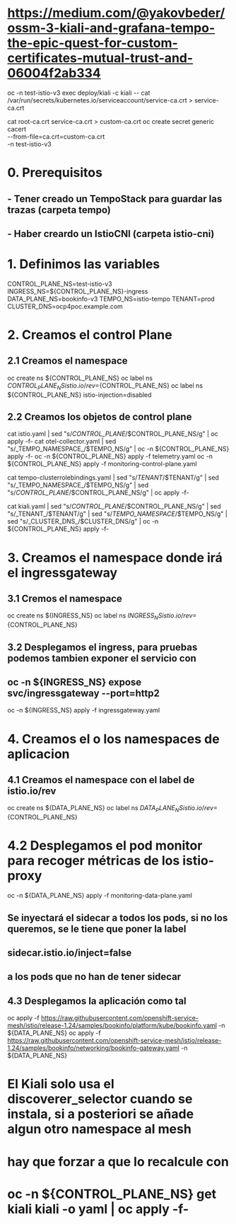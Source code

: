# https://medium.com/@yakovbeder/ossm-3-kiali-and-grafana-tempo-the-epic-quest-for-custom-certificates-mutual-trust-and-06004f2ab334

oc -n test-istio-v3 exec deploy/kiali -c kiali -- cat /var/run/secrets/kubernetes.io/serviceaccount/service-ca.crt > service-ca.crt

cat root-ca.crt service-ca.crt > custom-ca.crt
oc create secret generic cacert \
  --from-file=ca.crt=custom-ca.crt \
  -n test-istio-v3

# 0. Prerequisitos
## - Tener creado un TempoStack para guardar las trazas (carpeta tempo)
## - Haber creardo un IstioCNI (carpeta istio-cni)

# 1. Definimos las variables

CONTROL_PLANE_NS=test-istio-v3
INGRESS_NS=${CONTROL_PLANE_NS}-ingress
DATA_PLANE_NS=bookinfo-v3
TEMPO_NS=istio-tempo
TENANT=prod
CLUSTER_DNS=ocp4poc.example.com

# 2. Creamos el control Plane

## 2.1 Creamos el namespace
oc create ns ${CONTROL_PLANE_NS}
oc label ns ${CONTROL_PLANE_NS} istio.io/rev=${CONTROL_PLANE_NS}
oc label ns ${CONTROL_PLANE_NS} istio-injection=disabled

## 2.2 Creamos los objetos de control plane

cat istio.yaml | sed "s/_CONTROL_PLANE_/$CONTROL_PLANE_NS/g" | oc apply -f-
cat otel-collector.yaml | sed "s/_TEMPO_NAMESPACE_/$TEMPO_NS/g" | oc -n ${CONTROL_PLANE_NS} apply -f-
oc -n ${CONTROL_PLANE_NS} apply -f telemetry.yaml
oc -n ${CONTROL_PLANE_NS} apply -f monitoring-control-plane.yaml

cat tempo-clusterrolebindings.yaml | sed "s/_TENANT_/$TENANT/g" | sed "s/_TEMPO_NAMESPACE_/$TEMPO_NS/g" | sed "s/_CONTROL_PLANE_/$CONTROL_PLANE_NS/g" | oc apply -f-

cat kiali.yaml | sed "s/_CONTROL_PLANE_/$CONTROL_PLANE_NS/g" | sed "s/_TENANT_/$TENANT/g" | sed "s/_TEMPO_NAMESPACE_/$TEMPO_NS/g" | sed "s/_CLUSTER_DNS_/$CLUSTER_DNS/g" | oc -n ${CONTROL_PLANE_NS} apply -f-

# 3. Creamos el namespace donde irá el ingressgateway

## 3.1 Cremos el namespace
oc create ns ${INGRESS_NS}
oc label ns ${INGRESS_NS} istio.io/rev=${CONTROL_PLANE_NS}

## 3.2 Desplegamos el ingress, para pruebas podemos tambien exponer el servicio con 
## oc -n ${INGRESS_NS} expose svc/ingressgateway --port=http2
oc -n ${INGRESS_NS} apply -f ingressgateway.yaml


# 4. Creamos el o los namespaces de aplicacion
## 4.1 Creamos el namespace  con el label de istio.io/rev
oc create ns ${DATA_PLANE_NS}
oc label ns ${DATA_PLANE_NS} istio.io/rev=${CONTROL_PLANE_NS}

# 4.2 Desplegamos el pod monitor para recoger métricas de los istio-proxy
oc -n ${DATA_PLANE_NS} apply -f monitoring-data-plane.yaml

## Se inyectará el sidecar a todos los pods, si no los queremos, se le tiene que poner la label 
##  sidecar.istio.io/inject=false
## a los pods que no han de tener sidecar

## 4.3 Desplegamos la aplicación como tal
oc apply -f https://raw.githubusercontent.com/openshift-service-mesh/istio/release-1.24/samples/bookinfo/platform/kube/bookinfo.yaml -n ${DATA_PLANE_NS}
oc apply -f https://raw.githubusercontent.com/openshift-service-mesh/istio/release-1.24/samples/bookinfo/networking/bookinfo-gateway.yaml -n ${DATA_PLANE_NS}


# El Kiali solo usa el discoverer_selector cuando se instala, si a posteriori se añade algun otro namespace al mesh
# hay que forzar a que lo recalcule con
# oc -n ${CONTROL_PLANE_NS} get kiali kiali -o yaml | oc apply -f-